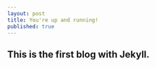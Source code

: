 ```yaml
---
layout: post
title: You're up and running!
published: true
---
```

## This is the first blog with Jekyll.